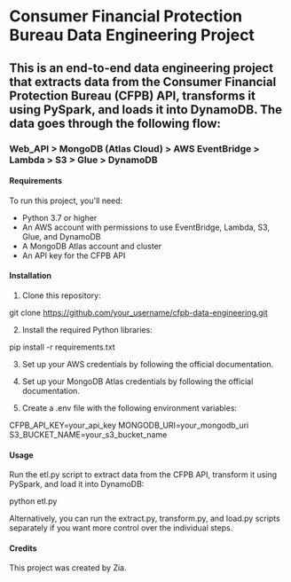 # Consumer Financial Protection Bureau Data Engineering Project

## This is an end-to-end data engineering project that extracts data from the Consumer Financial Protection Bureau (CFPB) API, transforms it using PySpark, and loads it into DynamoDB. The data goes through the following flow:

### Web_API > MongoDB (Atlas Cloud) > AWS EventBridge > Lambda > S3 > Glue > DynamoDB

#### Requirements
To run this project, you'll need:

- Python 3.7 or higher
- An AWS account with permissions to use EventBridge, Lambda, S3, Glue, and DynamoDB
- A MongoDB Atlas account and cluster
- An API key for the CFPB API
 
#### Installation
1. Clone this repository:

git clone https://github.com/your_username/cfpb-data-engineering.git


2. Install the required Python libraries:

pip install -r requirements.txt

3. Set up your AWS credentials by following the official documentation.

4. Set up your MongoDB Atlas credentials by following the official documentation.

5. Create a .env file with the following environment variables:

CFPB_API_KEY=your_api_key
MONGODB_URI=your_mongodb_uri
S3_BUCKET_NAME=your_s3_bucket_name

#### Usage
Run the etl.py script to extract data from the CFPB API, transform it using PySpark, and load it into DynamoDB:


python etl.py

Alternatively, you can run the extract.py, transform.py, and load.py scripts separately if you want more control over the individual steps.

#### Credits
This project was created by Zia.

